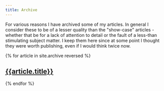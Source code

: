 ```yaml
---
title: Archive
---
```


<style>
    /* Inserted from css/cards.css */
    {% include css/cards.css %}
</style>

For various reasons I have archived some of my articles. In general I consider these to be of a
lesser quality than the "show-case" articles - whether that be for a lack of attention to detail or
the fault of a less-than stimulating subject matter. I keep them here since at some point I thought
they were worth publishing, even if I would think twice now.

{% for article in site.archive reversed %}
<article class="card" onclick="location.href='{{article.url}}'" style="background-image: url('{{article.thumbnail}}')">
    <h2><a href="{{article.url}}">{{article.title}}</a></h2>
</article>
{% endfor %}